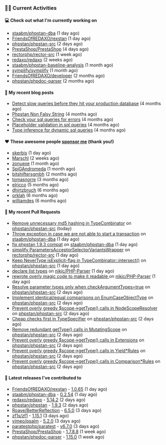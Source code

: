 ### 👨‍💻 Current Activities


#### 💻 Check out what I'm currently working on

- [staabm/phpstan-dba](https://github.com/staabm/phpstan-dba) (1 day ago)
- [FriendsOfREDAXO/rexstan](https://github.com/FriendsOfREDAXO/rexstan) (1 day ago)
- [phpstan/phpstan-src](https://github.com/phpstan/phpstan-src) (2 days ago)
- [PrestaShop/PrestaShop](https://github.com/PrestaShop/PrestaShop) (4 days ago)
- [rectorphp/rector-src](https://github.com/rectorphp/rector-src) (1 week ago)
- [redaxo/redaxo](https://github.com/redaxo/redaxo) (2 weeks ago)
- [staabm/phpstan-baseline-analysis](https://github.com/staabm/phpstan-baseline-analysis) (1 month ago)
- [symplify/symplify](https://github.com/symplify/symplify) (1 month ago)
- [FriendsOfREDAXO/developer](https://github.com/FriendsOfREDAXO/developer) (2 months ago)
- [phpstan/phpdoc-parser](https://github.com/phpstan/phpdoc-parser) (2 months ago)


#### 📜 My recent blog posts

- [Detect slow queries before they hit your production database](https://staabm.github.io/2022/08/16/phpstan-dba-query-plan-analysis.html) (4 months ago)
- [Phpstan Non Falsy String](https://staabm.github.io/2022/08/11/phpstan-non-falsy-string.html) (4 months ago)
- [Check your sql queries for errors](https://staabm.github.io/2022/08/05/phpstan-dba-syntax-error-detection.html) (4 months ago)
- [Placeholder validation in sql queries](https://staabm.github.io/2022/07/30/phpstan-dba-placeholder-validation.html) (4 months ago)
- [Type inference for dynamic sql queries](https://staabm.github.io/2022/07/23/phpstan-dba-inference-placeholder.html) (4 months ago)


#### ❤️ These awesome people [sponsor me](https://github.com/sponsors/staabm) (thank you!)

- [skerbis](https://github.com/skerbis) (1 day ago)
- [Marschl](https://github.com/Marschl) (2 weeks ago)
- [zonuexe](https://github.com/zonuexe) (1 month ago)
- [SpiGAndromeda](https://github.com/SpiGAndromeda) (1 month ago)
- [bitshiftersgmbh](https://github.com/bitshiftersgmbh) (2 months ago)
- [tomasnorre](https://github.com/tomasnorre) (3 months ago)
- [elricco](https://github.com/elricco) (5 months ago)
- [dhirtzbruch](https://github.com/dhirtzbruch) (6 months ago)
- [orklah](https://github.com/orklah) (6 months ago)
- [williamdes](https://github.com/williamdes) (6 months ago)


#### 🔨 My recent Pull Requests

- [Remove unnecessary md5 hashing in TypeCombinator](https://github.com/phpstan/phpstan-src/pull/2113) on [phpstan/phpstan-src](https://github.com/phpstan/phpstan-src) (today)
- [Throw exception in case we are not able to start a transaction](https://github.com/staabm/phpstan-dba/pull/487) on [staabm/phpstan-dba](https://github.com/staabm/phpstan-dba) (1 day ago)
- [fix phpstan 1.9.3 compat](https://github.com/staabm/phpstan-dba/pull/486) on [staabm/phpstan-dba](https://github.com/staabm/phpstan-dba) (1 day ago)
- [simplify ParametersAcceptorSelectorVariantsWrapper](https://github.com/rectorphp/rector-src/pull/3200) on [rectorphp/rector-src](https://github.com/rectorphp/rector-src) (1 day ago)
- [Keep NeverType isExplicit-flag in TypeCombinator::intersect()](https://github.com/phpstan/phpstan-src/pull/2112) on [phpstan/phpstan-src](https://github.com/phpstan/phpstan-src) (1 day ago)
- [declare list types](https://github.com/nikic/PHP-Parser/pull/907) on [nikic/PHP-Parser](https://github.com/nikic/PHP-Parser) (1 day ago)
- [rewrote overly magic code to make it readable ](https://github.com/nikic/PHP-Parser/pull/906) on [nikic/PHP-Parser](https://github.com/nikic/PHP-Parser) (1 day ago)
- [Resolve parameter types only when checkArgumentTypes=true](https://github.com/phpstan/phpstan-src/pull/2106) on [phpstan/phpstan-src](https://github.com/phpstan/phpstan-src) (2 days ago)
- [Implement identical/equal comparisons on EnumCaseObjectType](https://github.com/phpstan/phpstan-src/pull/2105) on [phpstan/phpstan-src](https://github.com/phpstan/phpstan-src) (2 days ago)
- [Prevent overly greedy $scope-&gt;getType() calls in NodeScopeResolver](https://github.com/phpstan/phpstan-src/pull/2104) on [phpstan/phpstan-src](https://github.com/phpstan/phpstan-src) (2 days ago)
- [Cheap checks first in TypeSpecifier](https://github.com/phpstan/phpstan-src/pull/2103) on [phpstan/phpstan-src](https://github.com/phpstan/phpstan-src) (2 days ago)
- [Remove redundant getType() calls in MutatingScope](https://github.com/phpstan/phpstan-src/pull/2102) on [phpstan/phpstan-src](https://github.com/phpstan/phpstan-src) (2 days ago)
- [Prevent overly greedy $scope-&gt;getType() calls in Extensions](https://github.com/phpstan/phpstan-src/pull/2101) on [phpstan/phpstan-src](https://github.com/phpstan/phpstan-src) (2 days ago)
- [Prevent overly greedy $scope-&gt;getType() calls in Yield*Rules](https://github.com/phpstan/phpstan-src/pull/2100) on [phpstan/phpstan-src](https://github.com/phpstan/phpstan-src) (2 days ago)
- [Prevent overly greedy $scope-&gt;getType() calls in Comparison*Rules](https://github.com/phpstan/phpstan-src/pull/2099) on [phpstan/phpstan-src](https://github.com/phpstan/phpstan-src) (2 days ago)


#### 🔭 Latest releases I've contributed to

- [FriendsOfREDAXO/rexstan](https://github.com/FriendsOfREDAXO/rexstan) - [1.0.65](https://github.com/FriendsOfREDAXO/rexstan/releases/tag/1.0.65) (1 day ago)
- [staabm/phpstan-dba](https://github.com/staabm/phpstan-dba) - [0.2.54](https://github.com/staabm/phpstan-dba/releases/tag/0.2.54) (1 day ago)
- [redaxo/redaxo](https://github.com/redaxo/redaxo) - [5.14.2](https://github.com/redaxo/redaxo/releases/tag/5.14.2) (2 days ago)
- [phpstan/phpstan](https://github.com/phpstan/phpstan) - [1.9.3](https://github.com/phpstan/phpstan/releases/tag/1.9.3) (2 days ago)
- [Roave/BetterReflection](https://github.com/Roave/BetterReflection) - [6.5.0](https://github.com/Roave/BetterReflection/releases/tag/6.5.0) (3 days ago)
- [zf1s/zf1](https://github.com/zf1s/zf1) - [1.15.1](https://github.com/zf1s/zf1/releases/tag/1.15.1) (3 days ago)
- [vimeo/psalm](https://github.com/vimeo/psalm) - [5.2.0](https://github.com/vimeo/psalm/releases/tag/5.2.0) (3 days ago)
- [paratestphp/paratest](https://github.com/paratestphp/paratest) - [v6.7.0](https://github.com/paratestphp/paratest/releases/tag/v6.7.0) (3 days ago)
- [PrestaShop/PrestaShop](https://github.com/PrestaShop/PrestaShop) - [1.7.8.8](https://github.com/PrestaShop/PrestaShop/releases/tag/1.7.8.8) (1 week ago)
- [phpstan/phpdoc-parser](https://github.com/phpstan/phpdoc-parser) - [1.15.0](https://github.com/phpstan/phpdoc-parser/releases/tag/1.15.0) (1 week ago)
